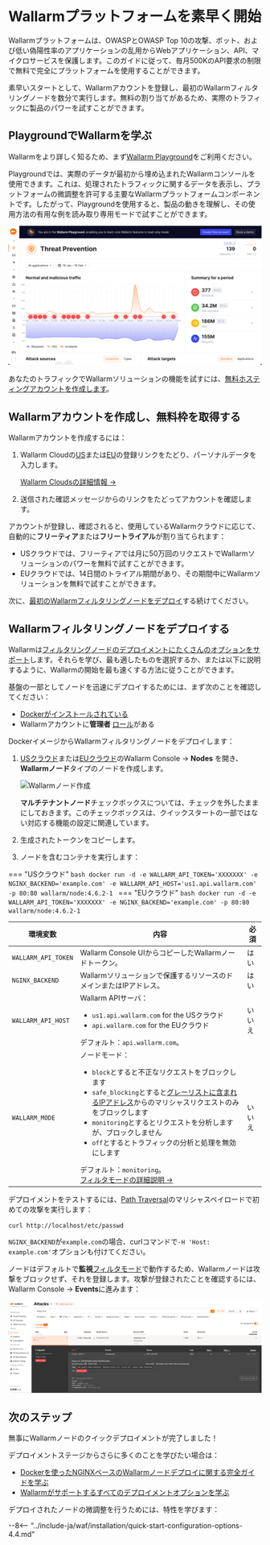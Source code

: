 [operation-mode-rule-docs]:         admin-en/configure-wallarm-mode.md
[filtration-modes-docs]:            admin-en/configure-wallarm-mode.md
[graylist-docs]:                    user-guides/ip-lists/graylist.md
[wallarm-cloud-docs]:               about-wallarm/overview.md#cloud
[user-roles-docs]:                  user-guides/settings/users.md
[rules-docs]:                       user-guides/rules/rules.md
[ip-lists-docs]:                    user-guides/ip-lists/overview.md
[integration-docs]:                 user-guides/settings/integrations/integrations-intro.md
[trigger-docs]:                     user-guides/triggers/triggers.md
[application-docs]:                 user-guides/settings/applications.md
[events-docs]:                      user-guides/events/check-attack.md
[sqli-attack-desc]:                 attacks-vulns-list.md#sql-injection
[xss-attack-desc]:                  attacks-vulns-list.md#crosssite-scripting-xss

# Wallarmプラットフォームを素早く開始

Wallarmプラットフォームは、OWASPとOWASP Top 10の攻撃、ボット、および低い偽陽性率のアプリケーションの乱用からWebアプリケーション、API、マイクロサービスを保護します。このガイドに従って、毎月500KのAPI要求の制限で無料で完全にプラットフォームを使用することができます。

素早いスタートとして、Wallarmアカウントを登録し、最初のWallarmフィルタリングノードを数分で実行します。無料の割り当てがあるため、実際のトラフィックに製品のパワーを試すことができます。

## PlaygroundでWallarmを学ぶ

Wallarmをより詳しく知るため、まず[Wallarm Playground](https://my.us1.wallarm.com/playground)をご利用ください。

Playgroundでは、実際のデータが最初から埋め込まれたWallarmコンソールを使用できます。これは、処理されたトラフィックに関するデータを表示し、プラットフォームの微調整を許可する主要なWallarmプラットフォームコンポーネントです。したがって、Playgroundを使用すると、製品の動きを理解し、その使用方法の有用な例を読み取り専用モードで試すことができます。

![アカウント作成用のUI](images/playground.png)

あなたのトラフィックでWallarmソリューションの機能を試すには、[無料ホスティングアカウントを作成します](#create-wallarm-account-and-get-free-tier)。

## Wallarmアカウントを作成し、無料枠を取得する

Wallarmアカウントを作成するには：

1. Wallarm Cloudの[US](https://us1.my.wallarm.com/signup)または[EU](https://my.wallarm.com/signup)の登録リンクをたどり、パーソナルデータを入力します。

    [Wallarm Cloudsの詳細情報 →](about-wallarm/overview.md#cloud)
1. 送信された確認メッセージからのリンクをたどってアカウントを確認します。

アカウントが登録し、確認されると、使用しているWallarmクラウドに応じて、自動的に**フリーティア**または**フリートライアル**が割り当てられます：

* USクラウドでは、フリーティアでは月に50万回のリクエストでWallarmソリューションのパワーを無料で試すことができます。
* EUクラウドでは、14日間のトライアル期間があり、その期間中にWallarmソリューションを無料で試すことができます。

次に、[最初のWallarmフィルタリングノードをデプロイ](#deploy-the-wallarm-filtering-node)する続けてください。

## Wallarmフィルタリングノードをデプロイする

Wallarmは[フィルタリングノードのデプロイメントにたくさんのオプションをサポート](installation/supported-deployment-options.md)します。それらを学び、最も適したものを選択するか、または以下に説明するように、Wallarmの開始を最も速くする方法に従うことができます。

基盤の一部としてノードを迅速にデプロイするためには、まず次のことを確認してください：

* [Dockerがインストールされている](https://docs.docker.com/engine/install/)
* Wallarmアカウントに**管理者** [ロール][user-roles-docs]がある

DockerイメージからWallarmフィルタリングノードをデプロイします：

1. [USクラウド](https://us1.my.wallarm.com/nodes)または[EUクラウド](https://my.wallarm.com/nodes)のWallarm Console → **Nodes** を開き、**Wallarmノード**タイプのノードを作成します。  

    ![Wallarmノード作成](images/create-wallarm-node-empty-list.png)

    **マルチテナントノード**チェックボックスについては、チェックを外したままにしておきます。このチェックボックスは、クイックスタートの一部ではない対応する機能の設定に関連しています。
1. 生成されたトークンをコピーします。
1. ノードを含むコンテナを実行します：

=== "USクラウド"
    ```bash
    docker run -d -e WALLARM_API_TOKEN='XXXXXXX' -e NGINX_BACKEND='example.com' -e WALLARM_API_HOST='us1.api.wallarm.com' -p 80:80 wallarm/node:4.6.2-1
    ```
=== "EUクラウド"
    ```bash
    docker run -d -e WALLARM_API_TOKEN='XXXXXXX' -e NGINX_BACKEND='example.com' -p 80:80 wallarm/node:4.6.2-1
    ```

環境変数 | 内容 | 必須
--- | ---- | ----
`WALLARM_API_TOKEN` | Wallarm Console UIからコピーしたWallarmノードトークン。 | はい
`NGINX_BACKEND` | Wallarmソリューションで保護するリソースのドメインまたはIPアドレス。 | はい
`WALLARM_API_HOST` | Wallarm APIサーバ：<ul><li>`us1.api.wallarm.com` for the USクラウド</li><li>`api.wallarm.com` for the EUクラウド</li></ul>デフォルト：`api.wallarm.com`。 | いいえ
`WALLARM_MODE` | ノードモード：<ul><li>`block`とすると不正なリクエストをブロックします</li><li>`safe_blocking`とすると[グレーリストに含まれるIPアドレス][graylist-docs]からのマリシャスリクエストのみをブロックします</li><li>`monitoring`とするとリクエストを分析しますが、ブロックしません</li><li>`off`とするとトラフィックの分析と処理を無効にします</li></ul>デフォルト：`monitoring`。<br>[フィルタモードの詳細説明 →][filtration-modes-docs] | いいえ

デプロイメントをテストするには、[Path Traversal](attacks-vulns-list.md#path-traversal)のマリシャスペイロードで初めての攻撃を実行します：

```
curl http://localhost/etc/passwd
```

`NGINX_BACKEND`が`example.com`の場合、curlコマンドで`-H 'Host: example.com'`オプションも付けてください。

ノードはデフォルトで**監視**[フィルタモード](admin-en/configure-wallarm-mode.md#available-filtration-modes)で動作するため、Wallarmノードは攻撃をブロックせず、それを登録します。攻撃が登録されたことを確認するには、Wallarm Console → **Events**に進みます：

![インターフェースの攻撃](images/admin-guides/test-attacks-quickstart.png)

## 次のステップ

無事にWallarmノードのクイックデプロイメントが完了しました！

デプロイメントステージからさらに多くのことを学びたい場合は：

* [Dockerを使ったNGINXベースのWallarmノードデプロイに関する完全ガイドを学ぶ](admin-en/installation-docker-en.md)
* [Wallarmがサポートするすべてのデプロイメントオプションを学ぶ](installation/supported-deployment-options.md)

デプロイされたノードの微調整を行うためには、特性を学びます：

--8<-- "../include-ja/waf/installation/quick-start-configuration-options-4.4.md"
